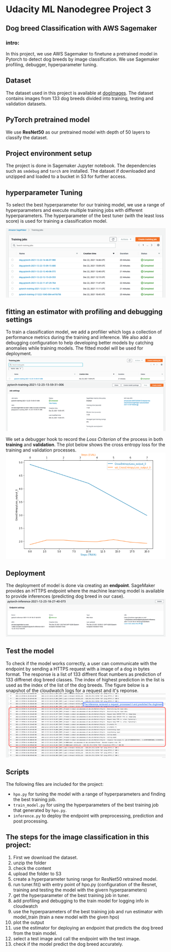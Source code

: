 # Udacity ML Nanodegree Project 3 
## Dog breed Classification with AWS Sagemaker
### intro:
In this project, we use AWS Sagemaker to finetune a pretrained model in Pytorch to detect dog breeds by image classification. We use Sagemaker profiling, debugger, hyperparameter tuning. 

## Dataset
The dataset used in this project is available at [dogImages](https://s3-us-west-1.amazonaws.com/udacity-aind/dog-project/dogImages.zip). The dataset contains images from 133 dog breeds divided into training, testing and validation datasets.

## PyTorch pretrained model
We use **ResNet50** as our pretrained model with depth of 50 layers to classify the dataset. 

## Project environment setup
The project is done in Sagemaker Jupyter notebook. The dependencies such as `smdebug` and `torch` are installed. The dataset if downloaded and unzipped and loaded to a bucket in S3 for further access. 

## hyperparameter Tuning
To select the best hyperparameter for our training model, we use a range of hyperparameters and execute multiple training jobs with different hyperparameters. The hyperparameter of the best tuner (with the least loss score) is used for training a classification model.

![Training jobs](images/training_jobs.png)

## fitting an estimator with profiling and debugging settings
To train a classification model, we add a profilier which logs a collection of performance metrics during the training and inference. We also add a debugging configuration to help developing better models by catching anomalies while training models. The fitted model will be used for deployment.
![trainedmodel](images/train_model.png)
![estimator](images/inside_model.png)


We set a debugger hook to record the *Loss Criterion* of the process in both **training** and **validation**. The plot below shows the cross entropy loss for the training and validation processes.
![plot](images/plot.png)

## Deployment
The deployment of model is done via creating an **endpoint**. SageMaker provides an HTTPS endpoint where the machine learning model is available to provide inferences (predicting dog breed in our case).
![endpoint](images/inference.png)

## Test the model
To check if the model works correctly, a user can communicate with the endpoint by sending a HTTPS request with a image of a dog in bytes format. The response is a list of 133 diffrent float numbers as prediction of 133 diffrenet dog breed classes. The index of highest prediction in the list is used as the index of the list of the dog breeds. 
The figure below is a snapshot of the cloudwatch logs for a request and it's reponse.
![cloudwatch](images/cloudwatch.png)

## Scripts 
The following files are included for the project:
- `hpo.py` for tuning the model with a range of hyperparameters and finding the best training job.
- `train_model.py` for using the hyperparameters of the best training job that generated by `hpo.py`.
- `inference.py` to deploy the endpoint with preprocessing, prediction and post processing.


## The steps for the image classification in this project:

1. First we download the dataset. 
2. unzip the folder
3. check the content
4. upload the folder to S3
5. create a hyperparameter tuning range for ResNet50 retrained model.
6. run tuner.fit() with entry point of hpo.py (configuration of the Resnet, training and testing the model with the givern hyperparameters)
7. get the hyperparameter of the best training job in tuner.
8. add profiling and debugging to the train model for logging info in cloudwatch
9. use the hyperparameters of the best training job and run estimator with model_train (train a new model with the given hpo)
10. plot the output 
11. use the estimator for deploying an endpoint that predicts the dog breed from the train model.
12. select a test image and call the endpoint with the test image.
13. check if the model predict the dog breed accurately. 

